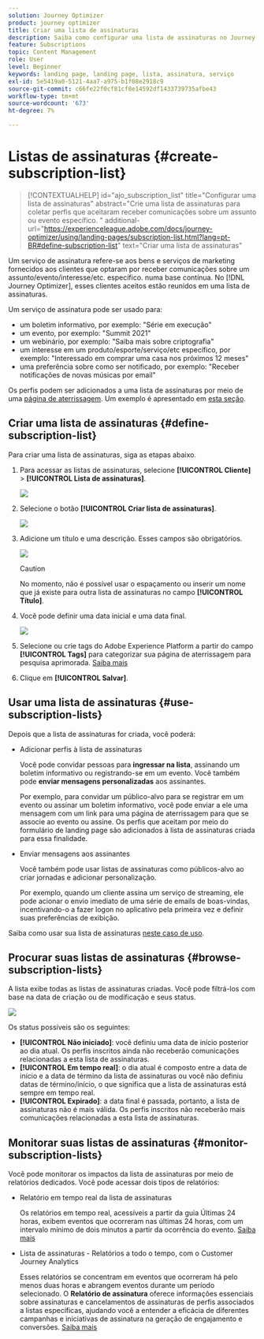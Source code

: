 ```yaml
---
solution: Journey Optimizer
product: journey optimizer
title: Criar uma lista de assinaturas
description: Saiba como configurar uma lista de assinaturas no Journey Optimizer
feature: Subscriptions
topic: Content Management
role: User
level: Beginner
keywords: landing page, landing page, lista, assinatura, serviço
exl-id: 5e5419a0-5121-4aa7-a975-b1f08e2918c9
source-git-commit: c66fe22f0cf81cf8e14592df1433739735afbe43
workflow-type: tm+mt
source-wordcount: '673'
ht-degree: 7%

---
```


# Listas de assinaturas {#create-subscription-list}

>[!CONTEXTUALHELP]
>id="ajo_subscription_list"
>title="Configurar uma lista de assinaturas"
>abstract="Crie uma lista de assinaturas para coletar perfis que aceitaram receber comunicações sobre um assunto ou evento específico. "
>additional-url="https://experienceleague.adobe.com/docs/journey-optimizer/using/landing-pages/subscription-list.html?lang=pt-BR#define-subscription-list" text="Criar uma lista de assinaturas"

Um serviço de assinatura refere-se aos bens e serviços de marketing fornecidos aos clientes que optaram por receber comunicações sobre um assunto/evento/interesse/etc. específico. numa base contínua. No [!DNL Journey Optimizer], esses clientes aceitos estão reunidos em uma lista de assinaturas.

Um serviço de assinatura pode ser usado para:

* um boletim informativo, por exemplo: &quot;Série em execução&quot;
* um evento, por exemplo: &quot;Summit 2021&quot;
* um webinário, por exemplo: &quot;Saiba mais sobre criptografia&quot;
* um interesse em um produto/esporte/serviço/etc específico, por exemplo: &quot;Interessado em comprar uma casa nos próximos 12 meses&quot;
* uma preferência sobre como ser notificado, por exemplo: &quot;Receber notificações de novas músicas por email&quot;

Os perfis podem ser adicionados a uma lista de assinaturas por meio de uma [página de aterrissagem](create-lp.md). Um exemplo é apresentado em [esta seção](lp-use-cases.md#subscription-to-a-service).

## Criar uma lista de assinaturas {#define-subscription-list}

Para criar uma lista de assinaturas, siga as etapas abaixo.

1. Para acessar as listas de assinaturas, selecione **[!UICONTROL Cliente]** > **[!UICONTROL Lista de assinaturas]**.

   ![](assets/lp_subscription-lists.png)

1. Selecione o botão **[!UICONTROL Criar lista de assinaturas]**.

   ![](assets/lp_create-subscription-list.png)

1. Adicione um título e uma descrição. Esses campos são obrigatórios.

   ![](assets/lp_subscription-list-name.png)

   >[!CAUTION]
   >
   >No momento, não é possível usar o espaçamento ou inserir um nome que já existe para outra lista de assinaturas no campo **[!UICONTROL Título]**.

1. Você pode definir uma data inicial e uma data final.

   ![](assets/lp_subscription-list-dates.png)

1. Selecione ou crie tags do Adobe Experience Platform a partir do campo **[!UICONTROL Tags]** para categorizar sua página de aterrissagem para pesquisa aprimorada. [Saiba mais](../start/search-filter-categorize.md#tags)

1. Clique em **[!UICONTROL Salvar]**.

## Usar uma lista de assinaturas {#use-subscription-lists}

Depois que a lista de assinaturas for criada, você poderá:

* Adicionar perfis à lista de assinaturas

  Você pode convidar pessoas para **ingressar na lista**, assinando um boletim informativo ou registrando-se em um evento. Você também pode **enviar mensagens personalizadas** aos assinantes.

  Por exemplo, para convidar um público-alvo para se registrar em um evento ou assinar um boletim informativo, você pode enviar a ele uma mensagem com um link para uma página de aterrissagem para que se associe ao evento ou assine. Os perfis que aceitam por meio do formulário de landing page são adicionados à lista de assinaturas criada para essa finalidade.

* Enviar mensagens aos assinantes

  Você também pode usar listas de assinaturas como públicos-alvo ao criar jornadas e adicionar personalização.

  Por exemplo, quando um cliente assina um serviço de streaming, ele pode acionar o envio imediato de uma série de emails de boas-vindas, incentivando-o a fazer logon no aplicativo pela primeira vez e definir suas preferências de exibição.

Saiba como usar sua lista de assinaturas [neste caso de uso](lp-use-cases.md#subscription-to-a-service).


## Procurar suas listas de assinaturas {#browse-subscription-lists}

A lista exibe todas as listas de assinaturas criadas. Você pode filtrá-los com base na data de criação ou de modificação e seus status.

![](assets/lp_subscription-filters.png)

Os status possíveis são os seguintes:

* **[!UICONTROL Não iniciado]**: você definiu uma data de início posterior ao dia atual. Os perfis inscritos ainda não receberão comunicações relacionadas a esta lista de assinaturas.
* **[!UICONTROL Em tempo real]**: o dia atual é composto entre a data de início e a data de término da lista de assinaturas ou você não definiu datas de término/início, o que significa que a lista de assinaturas está sempre em tempo real.
* **[!UICONTROL Expirado]**: a data final é passada, portanto, a lista de assinaturas não é mais válida. Os perfis inscritos não receberão mais comunicações relacionadas a esta lista de assinaturas.


## Monitorar suas listas de assinaturas {#monitor-subscription-lists}

Você pode monitorar os impactos da lista de assinaturas por meio de relatórios dedicados. Você pode acessar dois tipos de relatórios:

* Relatório em tempo real da lista de assinaturas

  Os relatórios em tempo real, acessíveis a partir da guia Últimas 24 horas, exibem eventos que ocorreram nas últimas 24 horas, com um intervalo mínimo de dois minutos a partir da ocorrência do evento. [Saiba mais](../reports/subscription-report-live.md)

* Lista de assinaturas - Relatórios a todo o tempo, com o Customer Journey Analytics

  Esses relatórios se concentram em eventos que ocorreram há pelo menos duas horas e abrangem eventos durante um período selecionado. O **Relatório de assinatura** oferece informações essenciais sobre assinaturas e cancelamentos de assinaturas de perfis associados a listas específicas, ajudando você a entender a eficácia de diferentes campanhas e iniciativas de assinatura na geração de engajamento e conversões. [Saiba mais](../reports/subscription-report-global-cja.md)
